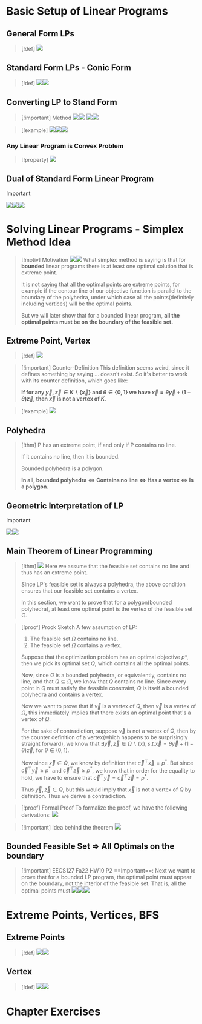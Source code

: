 # Basic Setup of Linear Programs

## General Form LPs
> [!def]
> ![](Linear_Programs.assets/image-20231213224732929.png)




## Standard Form LPs - Conic Form
> [!def]
> ![](Linear_Programs.assets/image-20231129122742640.png)![](Linear_Programs.assets/image-20231213224640502.png)




## Converting LP to Stand Form
> [!important] Method
> ![](Linear_Programs.assets/image-20231213231145503.png)![](Linear_Programs.assets/image-20231213231150959.png)
![](Linear_Programs.assets/image-20231213231130399.png)![](Linear_Programs.assets/image-20231213231408682.png)

> [!example]
> ![](Linear_Programs.assets/image-20231129122836866.png)![](Linear_Programs.assets/image-20231129122631591.png)![](Linear_Programs.assets/image-20231129122638713.png)

### Any Linear Program is Convex Problem
> [!property]
> ![](Linear_Programs.assets/image-20231129122926905.png)



## Dual of Standard Form Linear Program
> [!important]
> ![](Linear_Programs.assets/image-20231129123000901.png)![](Linear_Programs.assets/image-20231129123009603.png)![](Linear_Programs.assets/image-20231129123017555.png)








# Solving Linear Programs - Simplex Method Idea
> [!motiv] Motivation
> ![](Linear_Programs.assets/image-20231129123051076.png)![](Linear_Programs.assets/image-20231129123311347.png)
> What simplex method is saying is that for **bounded** linear programs there is at least one optimal solution that is extreme point. 
> 
> It is not saying that all the optimal points are extreme points, for example if the contour line of our objective function is parallel to the boundary of the polyhedra, under which case all the points(definitely including vertices) will be the optimal points.
> 
> But we will later show that for a bounded linear program, **all the optimal points must be on the boundary of the feasible set.**



## Extreme Point, Vertex
> [!def]
> ![](Linear_Programs.assets/image-20231129123455006.png)

> [!important] Counter-Definition
> This definition seems weird, since it defines something by saying ... doesn't exist. So it's better to work with its counter definition, which goes like:
> 
> **If for any $\vec{y},\vec{z}\in K\backslash\{\vec{x}\}$ and $\theta\in \{0,1\}$ we have $\vec{x}=\theta\vec{y}+(1-\theta)\vec{z}$, then $\vec{x}$ is not a vertex of $K$**.

> [!example]
> ![](Linear_Programs.assets/image-20231129180548947.png)


## Polyhedra
> [!thm]
> P has an extreme point, if and only if P contains no line. 
> 
> If it contains no line, then it is bounded.
> 
> Bounded polyhedra is a polygon.
> 
> **In all, bounded polyhedra <=> Contains no line <=> Has a vertex <=> Is a polygon.**




## Geometric Interpretation of LP
> [!important]
> ![](Linear_Programs.assets/image-20231213225921701.png)![](Linear_Programs.assets/image-20231213225928120.png)



## Main Theorem of Linear Programming
> [!thm]
> ![](Linear_Programs.assets/image-20231213230052752.png)
> Here we assume that the feasible set contains no line and thus has an extreme point.
> 
> Since LP's feasible set is always a polyhedra, the above condition ensures that our feasible set contains a vertex. 
> 
> In this section, we want to prove that for a polygon(bounded polyhedra), at least one optimal point is the vertex of the feasible set $\Omega$.


> [!proof] Prook Sketch
> A few assumption of LP:
> 1. The feasible set $\Omega$ contains no line.
> 2. The feasible set $\Omega$ contains a vertex.
> 
> Suppose that the optimization problem has an optimal objective $p*$, then we pick its optimal set $Q$, which contains all the optimal points. 
>   
> Now, since $\Omega$ is a bounded polyhedra, or equivalently, contains no line, and that $Q\subseteq \Omega$, we know that $Q$ contains no line. Since every point in $Q$ must satisfy the feasible constraint, $Q$ is itself a bounded polyhedra and contains a vertex.  
> 
> Now we want to prove that if $\vec{v}$ is a vertex of $Q$, then $\vec{v}$ is a vertex of $\Omega$, this immediately implies that there exists an optimal point that's a vertex of $\Omega$. 
> 
> For the sake of contradiction, suppose $\vec{v}$ is not a vertex of $\Omega$, then by the counter definition of a vertex(which happens to be surprisingly straight forward), we know that $\exists\vec{y},\vec{z}\in \Omega\backslash\{x\},s.t. \vec{x}=\theta \vec{y}+(1-\theta)\vec{z}$, for $\theta\in (0,1)$. 
> 
> Now since $\vec{x}\in Q$, we know by definition that $\vec{c}^{\top}\vec{x}=p^*$. But since $\vec{c}^{\top}\vec{y}\geq p^*$ and $\vec{c}^{\top}\vec{z}\geq p^*$, we know that in order for the equality to hold, we have to ensure that $\vec{c}^{\top}\vec{y}=\vec{c}^{\top}\vec{z}= p^*$.
> 
> Thus $\vec{y},\vec{z}\in Q$, but this would imply that $\vec{x}$ is not a vertex of $Q$ by definition. Thus we derive a contradiction.

> [!proof] Formal Proof
> To formalize the proof, we have the following derivations:
> ![](Linear_Programs.assets/image-20231213230655926.png)

> [!important] Idea behind the theorem
> ![](Linear_Programs.assets/image-20231213230716233.png)


## Bounded Feasible Set => All Optimals on the boundary
> [!important] EECS127 Fa22 HW10 P2
> ==Important==: Next we want to prove that for a bounded LP program, the optimal point must appear on the boundary, not the interior of the feasible set. That is, all the optimal points must 
> ![](Linear_Programs.assets/image-20231214210428675.png)![](Linear_Programs.assets/image-20231214210435819.png)![](Linear_Programs.assets/image-20231214210444046.png)










# Extreme Points, Vertices, BFS
## Extreme Points
> [!def]
> ![](Linear_Programs.assets/image-20231214091704691.png)![](Linear_Programs.assets/image-20231214091735938.png)



## Vertex
> [!def]
> ![](Linear_Programs.assets/image-20231214091809399.png)![](Linear_Programs.assets/image-20231214091930754.png)








# Chapter Exercises


